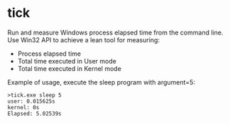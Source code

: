 # tick
Run and measure Windows process elapsed time from the command line.
Use Win32 API to achieve a lean tool for measuring:
- Process elapsed time
- Total time executed in User mode
- Total time executed in Kernel mode

Example of usage, execute the sleep program with argument=5:
```
>tick.exe sleep 5
user: 0.015625s
kernel: 0s
Elapsed: 5.02539s
```
